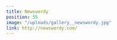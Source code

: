 ```yaml
---
title: Newswordy
position: 55
image: "/uploads/gallery__newswordy.jpg"
link: http://newswordy.com/
---
```


